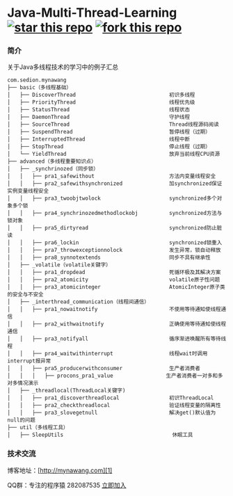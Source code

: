 # Java-Multi-Thread-Learning [![star this repo](http://githubbadges.com/star.svg?user=mynawang&repo=Java-Multi-Thread-Learning&style=flat&color=fff&background=1081C1)](https://github.com/mynawang/Java-Multi-Thread-Learning) [![fork this repo](http://githubbadges.com/fork.svg?user=mynawang&repo=Java-Multi-Thread-Learning&style=flat&color=fff&background=1081C1)](https://github.com/mynawang/Java-Multi-Thread-Learning/fork)


### 简介

关于Java多线程技术的学习中的例子汇总

```
com.sedion.mynawang
├── basic（多线程基础）
│   ├── DiscoverThread                              初识多线程
│   ├── PriorityThread                              线程优先级
│   ├── StatusThread                                线程状态
│   ├── DaemonThread                                守护线程
│   ├── SourceThread                                Thread线程源码阅读
│   ├── SuspendThread                               暂停线程（过期）
│   ├── InterruptedThread                           线程中断
│   ├── StopThread                                  停止线程（过期）
│   └── YieldThread                                 放弃当前线程CPU资源
├── advanced（多线程重要知识点）
│   ├── _synchrinozed（同步锁）
│   │   ├── pra1_safewithout                        方法内变量线程安全
│   │   ├── pra2_safewithsynchronized               加synchronized保证实例变量线程安全
│   │   ├── pra3_twoobjtwolock                      synchronized多个对象多个锁
│   │   ├── pra4_synchrinozedmethodlockobj          synchronized方法与锁对象
│   │   ├── pra5_dirtyread                          synchronized防止脏读
│   │   ├── pra6_lockin                             synchronized锁重入
│   │   ├── pra7_throwexceptionnolock               发生异常，锁自动释放
│   │   ├── pra8_synnotextends                      同步不具有继承性
│   ├── _volatile（volatile关键字）
│   │   ├── pra1_dropdead                           死循环极及其解决方案
│   │   ├── pra2_atomicity                          volatile原子性问题
│   │   ├── pra3_atomicinteger                      AtomicInteger原子类的安全与不安全
│   ├── _interthread_communication（线程间通信）
│   │   ├── pra1_nowaitnotify                       不使用等待通知使线程通信
│   │   ├── pra2_withwaitnotify                     正确使用等待通知使线程通信
│   │   ├── pra3_notifyall                          循序渐进唤醒所有等待线程
│   │   ├── pra4_waitwithinterrupt                  线程wait时调用interrupt报异常
│   │   ├── pra5_producerwithconsumer               生产者消费者
│   │   │   ├── procons_pra1_value                 生产者消费者一对多和多对多情况演示
│   ├── _threadlocal(ThreadLocal关键字)
│   │   ├── pra1_discoverthreadlocal                初识ThreadLocal
│   │   ├── pra2_checkthreadlocal                   验证线程变量的隔离性
│   │   ├── pra3_slovegetnull                       解决get()默认值为null的问题
├── util（多线程工具）
│   ├── SleepUtils                                   休眠工具
```





### 技术交流

博客地址：[http://mynawang.com][1]

QQ群：专注的程序猿 282087535 [立即加入][2]


  [1]: http://mynawang.com
  [2]: http://shang.qq.com/wpa/qunwpa?idkey=632f7c11e0cb5dfc02231352205d9921c50e849a343e4010e4df1c25f59d2e90